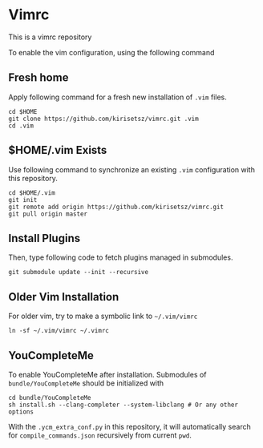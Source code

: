 
# Vimrc #

This is a vimrc repository

To enable the vim configuration, using the following command

## Fresh home ##

Apply following command for a fresh new installation of `.vim` files.

```shell
cd $HOME
git clone https://github.com/kirisetsz/vimrc.git .vim
cd .vim
```

## $HOME/.vim Exists ##

Use following command to synchronize an existing `.vim` configuration with
this repository.

```shell
cd $HOME/.vim
git init
git remote add origin https://github.com/kirisetsz/vimrc.git
git pull origin master
```

## Install Plugins ##

Then, type following code to fetch plugins managed in submodules.

```shell
git submodule update --init --recursive
```

## Older Vim Installation ##

For older vim, try to make a symbolic link to `~/.vim/vimrc`

```shell
ln -sf ~/.vim/vimrc ~/.vimrc
```

## YouCompleteMe ##

To enable YouCompleteMe after installation. Submodules of
`bundle/YouCompleteMe` should be initialized with

```shell
cd bundle/YouCompleteMe
sh install.sh --clang-completer --system-libclang # Or any other options
```

With the `.ycm_extra_conf.py` in this repository, it will automatically
search for `compile_commands.json` recursively from current `pwd`.

